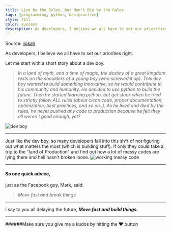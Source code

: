 ```yaml
---
title: Live by the Rules, but don't Die by the Rules
tags: [programming, python, bestpractice]
style: fill
color: success
description: As developers, I believe we all have to set our priorities right.
---
```


Source: [jjokah](https://dev.to/jjokah/live-by-the-rules-but-don-t-die-by-the-rules-477b)


As developers, I believe we all have to set our priorities right.

Let me start with a short story about a dev boy.
> _In a land of myth, and a time of magic, the destiny of a great kingdom rests on the shoulders of a young boy (who screwed it up).
This dev boy wanted to build something innovative, so he would contribute to his community and humanity.
He decided to use python to build the future. Then he started learning python, but get stuck when he tried to strictly follow ALL rules (about clean code, proper documentation, optimization, best practices, and so on..). As he lived and died by the rules, he never pushed any code to production because he felt they all weren't good enough, yet‽_

![dev boy](https://dev-to-uploads.s3.amazonaws.com/i/yj0koio6kosm84lhvbb9.jpg)

---

Just like the dev boy, so many developers fall into this sh*t of not figuring out what matters the most (which is building stuff). If only they could take a trip to the "land of Production" and find out how a lot of messy codes are lying there and hell hasn't broken loose.
![working messy code](https://dev-to-uploads.s3.amazonaws.com/i/6v5kg1pifytk0o4zosue.jpeg)

---

#### So one quick advice,
just as the Facebook guy, Mark, said:
> _Move fast and break things_

---
I say to you all delaying the future,
 ___Move fast and build things.___

---
######Make sure you give me a kudos by hitting the ❤️ button